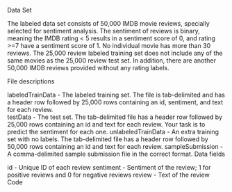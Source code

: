 Data Set

The labeled data set consists of 50,000 IMDB movie reviews, specially selected for sentiment analysis. The sentiment of reviews is binary, meaning the IMDB rating < 5 results in a sentiment score of 0, and rating >=7 have a sentiment score of 1. No individual movie has more than 30 reviews. The 25,000 review labeled training set does not include any of the same movies as the 25,000 review test set. In addition, there are another 50,000 IMDB reviews provided without any rating labels.

File descriptions

labeledTrainData - The labeled training set. The file is tab-delimited and has a header row followed by 25,000 rows containing an id, sentiment, and text for each review.  
testData - The test set. The tab-delimited file has a header row followed by 25,000 rows containing an id and text for each review. Your task is to predict the sentiment for each one. 
unlabeledTrainData - An extra training set with no labels. The tab-delimited file has a header row followed by 50,000 rows containing an id and text for each review. 
sampleSubmission - A comma-delimited sample submission file in the correct format.
Data fields

id - Unique ID of each review
sentiment - Sentiment of the review; 1 for positive reviews and 0 for negative reviews
review - Text of the review
Code